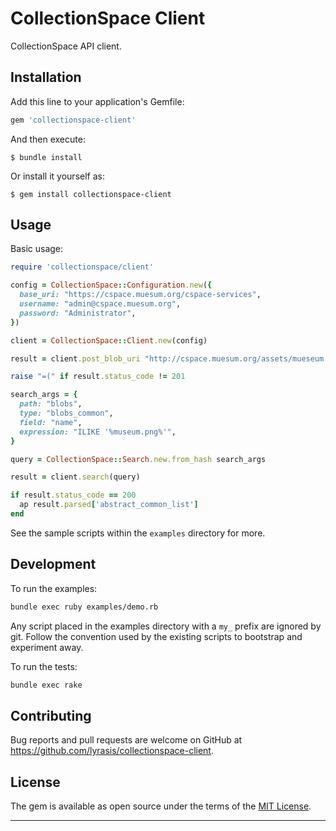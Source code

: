 CollectionSpace Client
===

CollectionSpace API client.

Installation
---

Add this line to your application's Gemfile:

```ruby
gem 'collectionspace-client'
```

And then execute:

    $ bundle install

Or install it yourself as:

    $ gem install collectionspace-client

Usage
---

Basic usage:

```ruby
require 'collectionspace/client'

config = CollectionSpace::Configuration.new({
  base_uri: "https://cspace.muesum.org/cspace-services",
  username: "admin@cspace.muesum.org",
  password: "Administrator",
})

client = CollectionSpace::Client.new(config)

result = client.post_blob_uri "http://cspace.muesum.org/assets/mueseum.png"

raise "=(" if result.status_code != 201

search_args = {
  path: "blobs",
  type: "blobs_common",
  field: "name",
  expression: "ILIKE '%museum.png%'",
}

query = CollectionSpace::Search.new.from_hash search_args

result = client.search(query)

if result.status_code == 200
  ap result.parsed['abstract_common_list']
end
```

See the sample scripts within the `examples` directory for more.

Development
---

To run the examples:

```bash
bundle exec ruby examples/demo.rb
```

Any script placed in the examples directory with a `my_` prefix are ignored by git. Follow the convention used by the existing scripts to bootstrap and experiment away.

To run the tests:

```bash
bundle exec rake
```

Contributing
---

Bug reports and pull requests are welcome on GitHub at https://github.com/lyrasis/collectionspace-client.

License
---

The gem is available as open source under the terms of the [MIT License](http://opensource.org/licenses/MIT).

---
